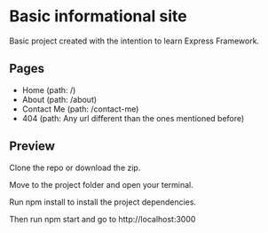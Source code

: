 # Basic informational site

Basic project created with the intention to learn Express Framework.

## Pages

- Home (path: /)
- About (path: /about)
- Contact Me (path: /contact-me)
- 404 (path: Any url different than the ones mentioned before)

## Preview

Clone the repo or download the zip.

Move to the project folder and open your terminal.

Run npm install to install the project dependencies.

Then run npm start and go to http://localhost:3000
